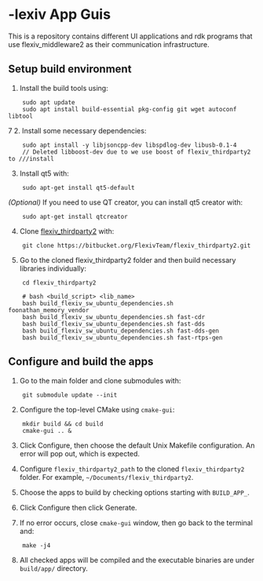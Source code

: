 -lexiv App Guis
===============

This is a repository contains different UI applications and rdk programs that use flexiv_middleware2 as their communication infrastructure.

Setup build environment
-----------------------

1. Install the build tools using:

````
    sudo apt update
    sudo apt install build-essential pkg-config git wget autoconf libtool
````
7
2. Install some necessary dependencies:

````
    sudo apt install -y libjsoncpp-dev libspdlog-dev libusb-0.1-4
    // Deleted libboost-dev due to we use boost of flexiv_thirdparty2 to ///install
````

3. Install qt5 with:

````
    sudo apt-get install qt5-default
````

*(Optional)* If you need to use QT creator, you can install qt5 creator with:

````
    sudo apt-get install qtcreator
````

4. Clone [flexiv_thirdparty2](https://bitbucket.org/FlexivTeam/flexiv_thirdparty2.git) with:

````
    git clone https://bitbucket.org/FlexivTeam/flexiv_thirdparty2.git
````

5. Go to the cloned flexiv_thirdparty2 folder and then build necessary libraries individually:

````
    cd flexiv_thirdparty2

    # bash <build_script> <lib_name>
    bash build_flexiv_sw_ubuntu_dependencies.sh foonathan_memory_vendor
    bash build_flexiv_sw_ubuntu_dependencies.sh fast-cdr
    bash build_flexiv_sw_ubuntu_dependencies.sh fast-dds
    bash build_flexiv_sw_ubuntu_dependencies.sh fast-dds-gen
    bash build_flexiv_sw_ubuntu_dependencies.sh fast-rtps-gen
````

Configure and build the apps
-------------------------------

1. Go to the main folder and clone submodules with:

````
    git submodule update --init
````

2. Configure the top-level CMake using ``cmake-gui``:

````
    mkdir build && cd build
    cmake-gui .. &
````

3. Click Configure, then choose the default Unix Makefile configuration. An error will pop out, which is expected.

4. Configure ``flexiv_thirdparty2_path`` to the cloned ``flexiv_thirdparty2`` folder. For example, ``~/Documents/flexiv_thirdparty2``.

5. Choose the apps to build by checking options starting with ``BUILD_APP_``.

6. Click Configure then click Generate.

7. If no error occurs, close ``cmake-gui`` window, then go back to the terminal and:

````
    make -j4
````

8. All checked apps will be compiled and the executable binaries are under ``build/app/`` directory.
